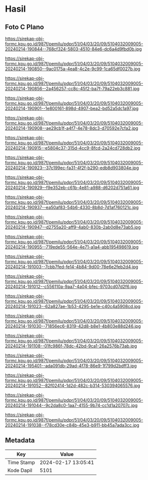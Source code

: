# Hasil

## Foto C Plano

https://sirekap-obj-formc.kpu.go.id/987f/pemilu/pdpr/51/04/03/20/09/5104032009005-20240214-190844--768cf324-5803-4510-84e6-dc6a4d9fbd0b.jpg

https://sirekap-obj-formc.kpu.go.id/987f/pemilu/pdpr/51/04/03/20/09/5104032009005-20240214-190850--9ac0175a-4ea8-4c2e-9c99-1ca65df0027b.jpg

https://sirekap-obj-formc.kpu.go.id/987f/pemilu/pdpr/51/04/03/20/09/5104032009005-20240214-190856--2a456257-cc8c-45f2-ba7f-79a22eb3c881.jpg

https://sirekap-obj-formc.kpu.go.id/987f/pemilu/pdpr/51/04/03/20/09/5104032009005-20240214-190901--1e800161-898d-4907-bea2-bd52a5dc1a97.jpg

https://sirekap-obj-formc.kpu.go.id/987f/pemilu/pdpr/51/04/03/20/09/5104032009005-20240214-190908--ae29cb1f-a4f7-4e78-8dc3-d70592e7cfa2.jpg

https://sirekap-obj-formc.kpu.go.id/987f/pemilu/pdpr/51/04/03/20/09/5104032009005-20240214-190915--e5804c37-315d-4cc9-8fcd-2a24cd728db2.jpg

https://sirekap-obj-formc.kpu.go.id/987f/pemilu/pdpr/51/04/03/20/09/5104032009005-20240214-190923--37c199ec-fa31-4f2f-b290-edb8d903804e.jpg

https://sirekap-obj-formc.kpu.go.id/987f/pemilu/pdpr/51/04/03/20/09/5104032009005-20240214-190929--f9e352eb-c61b-4e81-a988-d6202d751a61.jpg

https://sirekap-obj-formc.kpu.go.id/987f/pemilu/pdpr/51/04/03/20/09/5104032009005-20240214-190937--ea50af83-54b6-4330-8b8d-7d1af760121c.jpg

https://sirekap-obj-formc.kpu.go.id/987f/pemilu/pdpr/51/04/03/20/09/5104032009005-20240214-190947--d2755a20-aff9-4ab0-830b-2ab0d8e73ab5.jpg

https://sirekap-obj-formc.kpu.go.id/987f/pemilu/pdpr/51/04/03/20/09/5104032009005-20240214-190955--719ede55-564e-4e71-a1a4-abb195498619.jpg

https://sirekap-obj-formc.kpu.go.id/987f/pemilu/pdpr/51/04/03/20/09/5104032009005-20240214-191003--7cbb7fed-fe14-4b84-9d00-78e6e2feb2d4.jpg

https://sirekap-obj-formc.kpu.go.id/987f/pemilu/pdpr/51/04/03/20/09/5104032009005-20240214-191012--c556110a-9aa7-4a04-bfec-9703cd07d2f6.jpg

https://sirekap-obj-formc.kpu.go.id/987f/pemilu/pdpr/51/04/03/20/09/5104032009005-20240214-191023--62a827ae-1b53-4295-be1e-c40c4a5908cd.jpg

https://sirekap-obj-formc.kpu.go.id/987f/pemilu/pdpr/51/04/03/20/09/5104032009005-20240214-191030--71856ec6-8319-42d8-b8e1-4b803e88d246.jpg

https://sirekap-obj-formc.kpu.go.id/987f/pemilu/pdpr/51/04/03/20/09/5104032009005-20240214-191108--01fc986f-78dc-42bd-9ca1-26a2576b73ab.jpg

https://sirekap-obj-formc.kpu.go.id/987f/pemilu/pdpr/51/04/03/20/09/5104032009005-20240214-195401--ada091db-29ad-4f78-86e9-1f799d2bdff3.jpg

https://sirekap-obj-formc.kpu.go.id/987f/pemilu/pdpr/51/04/03/20/09/5104032009005-20240214-191052--82f02414-1d2d-482c-b314-530394065576.jpg

https://sirekap-obj-formc.kpu.go.id/987f/pemilu/pdpr/51/04/03/20/09/5104032009005-20240214-191044--9c2da8c0-1aa7-4155-9b74-cc1d1a20707c.jpg

https://sirekap-obj-formc.kpu.go.id/987f/pemilu/pdpr/51/04/03/20/09/5104032009005-20240214-191038--f78cd30e-c84b-45e3-b911-bb45a7ada3cc.jpg


## Metadata

| Key        | Value               |
| ---------- | ------------------- |
| Time Stamp | 2024-02-17 13:05:41 |
| Kode Dapil | 5101                |



